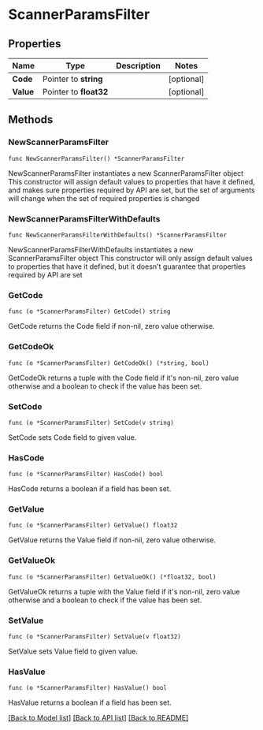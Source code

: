 # ScannerParamsFilter

## Properties

Name | Type | Description | Notes
------------ | ------------- | ------------- | -------------
**Code** | Pointer to **string** |  | [optional] 
**Value** | Pointer to **float32** |  | [optional] 

## Methods

### NewScannerParamsFilter

`func NewScannerParamsFilter() *ScannerParamsFilter`

NewScannerParamsFilter instantiates a new ScannerParamsFilter object
This constructor will assign default values to properties that have it defined,
and makes sure properties required by API are set, but the set of arguments
will change when the set of required properties is changed

### NewScannerParamsFilterWithDefaults

`func NewScannerParamsFilterWithDefaults() *ScannerParamsFilter`

NewScannerParamsFilterWithDefaults instantiates a new ScannerParamsFilter object
This constructor will only assign default values to properties that have it defined,
but it doesn't guarantee that properties required by API are set

### GetCode

`func (o *ScannerParamsFilter) GetCode() string`

GetCode returns the Code field if non-nil, zero value otherwise.

### GetCodeOk

`func (o *ScannerParamsFilter) GetCodeOk() (*string, bool)`

GetCodeOk returns a tuple with the Code field if it's non-nil, zero value otherwise
and a boolean to check if the value has been set.

### SetCode

`func (o *ScannerParamsFilter) SetCode(v string)`

SetCode sets Code field to given value.

### HasCode

`func (o *ScannerParamsFilter) HasCode() bool`

HasCode returns a boolean if a field has been set.

### GetValue

`func (o *ScannerParamsFilter) GetValue() float32`

GetValue returns the Value field if non-nil, zero value otherwise.

### GetValueOk

`func (o *ScannerParamsFilter) GetValueOk() (*float32, bool)`

GetValueOk returns a tuple with the Value field if it's non-nil, zero value otherwise
and a boolean to check if the value has been set.

### SetValue

`func (o *ScannerParamsFilter) SetValue(v float32)`

SetValue sets Value field to given value.

### HasValue

`func (o *ScannerParamsFilter) HasValue() bool`

HasValue returns a boolean if a field has been set.


[[Back to Model list]](../README.md#documentation-for-models) [[Back to API list]](../README.md#documentation-for-api-endpoints) [[Back to README]](../README.md)


